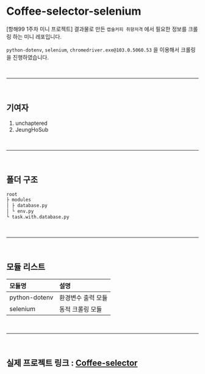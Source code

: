 # Coffee-selector-selenium

[항해99 1주차 미니 프로젝트] 결과물로 만든 `캡슐커피 취향저격` 에서 필요한 정보를 크롤링 하는 미니 레포입니다.

`python-dotenv`, `selenium`, `chromedriver.exe@103.0.5060.53` 을 이용해서 크롤링을 진행하였습니다.

<br>
<hr>
<br>

## 기여자

1. unchaptered
2. JeungHoSub 

<br>
<hr>
<br>

## 폴더 구조

```cmd
root
├ modules
│ ├ database.py
│ └ env.py
└ task.with.database.py
```

<br>
<hr>
<br>

## 모듈 리스트

| 모듈명 | 설명 |
| :----- | :--- |
| python-dotenv | 환경변수 출력 모듈 |
| selenium | 동적 크롤링 모듈 |


<br>
<hr>
<br>

## 실제 프로젝트 링크 : [Coffee-selector](https://github.com/unchaptered/coffee-selector)